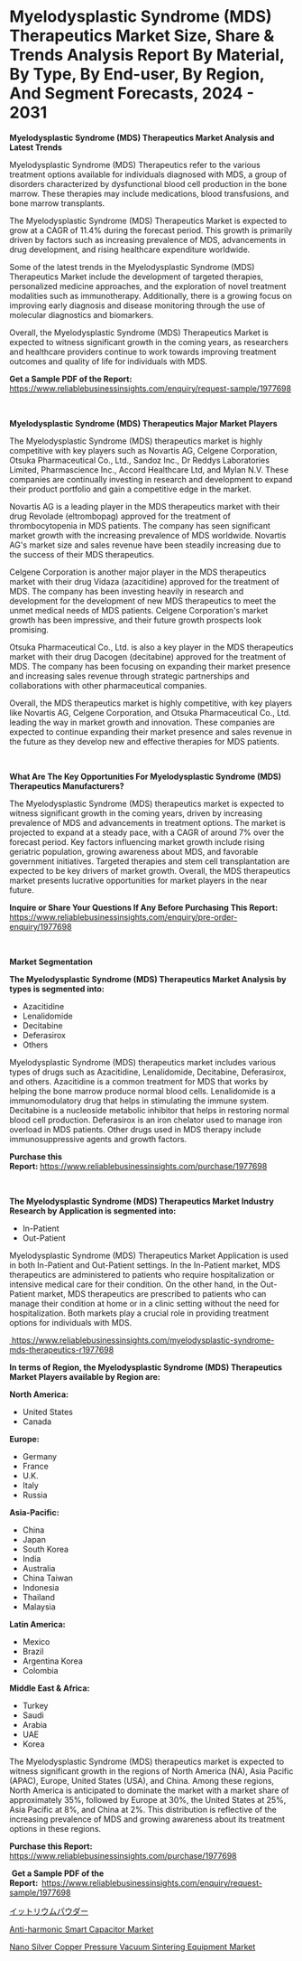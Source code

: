 <p><h1>Myelodysplastic Syndrome (MDS) Therapeutics Market Size, Share & Trends Analysis Report By Material, By Type, By End-user, By Region, And Segment Forecasts, 2024 - 2031</h1></p><p><strong>Myelodysplastic Syndrome (MDS) Therapeutics Market Analysis and Latest Trends</strong></p>
<p><p>Myelodysplastic Syndrome (MDS) Therapeutics refer to the various treatment options available for individuals diagnosed with MDS, a group of disorders characterized by dysfunctional blood cell production in the bone marrow. These therapies may include medications, blood transfusions, and bone marrow transplants.</p><p>The Myelodysplastic Syndrome (MDS) Therapeutics Market is expected to grow at a CAGR of 11.4% during the forecast period. This growth is primarily driven by factors such as increasing prevalence of MDS, advancements in drug development, and rising healthcare expenditure worldwide.</p><p>Some of the latest trends in the Myelodysplastic Syndrome (MDS) Therapeutics Market include the development of targeted therapies, personalized medicine approaches, and the exploration of novel treatment modalities such as immunotherapy. Additionally, there is a growing focus on improving early diagnosis and disease monitoring through the use of molecular diagnostics and biomarkers.</p><p>Overall, the Myelodysplastic Syndrome (MDS) Therapeutics Market is expected to witness significant growth in the coming years, as researchers and healthcare providers continue to work towards improving treatment outcomes and quality of life for individuals with MDS.</p></p>
<p><strong>Get a Sample PDF of the Report:&nbsp;</strong> <a href="https://www.reliablebusinessinsights.com/enquiry/request-sample/1977698">https://www.reliablebusinessinsights.com/enquiry/request-sample/1977698</a></p>
<p>&nbsp;</p>
<p><strong>Myelodysplastic Syndrome (MDS) Therapeutics Major Market Players</strong></p>
<p><p>The Myelodysplastic Syndrome (MDS) therapeutics market is highly competitive with key players such as Novartis AG, Celgene Corporation, Otsuka Pharmaceutical Co., Ltd., Sandoz Inc., Dr Reddys Laboratories Limited, Pharmascience Inc., Accord Healthcare Ltd, and Mylan N.V. These companies are continually investing in research and development to expand their product portfolio and gain a competitive edge in the market.</p><p>Novartis AG is a leading player in the MDS therapeutics market with their drug Revolade (eltrombopag) approved for the treatment of thrombocytopenia in MDS patients. The company has seen significant market growth with the increasing prevalence of MDS worldwide. Novartis AG's market size and sales revenue have been steadily increasing due to the success of their MDS therapeutics.</p><p>Celgene Corporation is another major player in the MDS therapeutics market with their drug Vidaza (azacitidine) approved for the treatment of MDS. The company has been investing heavily in research and development for the development of new MDS therapeutics to meet the unmet medical needs of MDS patients. Celgene Corporation's market growth has been impressive, and their future growth prospects look promising.</p><p>Otsuka Pharmaceutical Co., Ltd. is also a key player in the MDS therapeutics market with their drug Dacogen (decitabine) approved for the treatment of MDS. The company has been focusing on expanding their market presence and increasing sales revenue through strategic partnerships and collaborations with other pharmaceutical companies.</p><p>Overall, the MDS therapeutics market is highly competitive, with key players like Novartis AG, Celgene Corporation, and Otsuka Pharmaceutical Co., Ltd. leading the way in market growth and innovation. These companies are expected to continue expanding their market presence and sales revenue in the future as they develop new and effective therapies for MDS patients.</p></p>
<p>&nbsp;</p>
<p><strong>What Are The Key Opportunities For Myelodysplastic Syndrome (MDS) Therapeutics Manufacturers?</strong></p>
<p><p>The Myelodysplastic Syndrome (MDS) therapeutics market is expected to witness significant growth in the coming years, driven by increasing prevalence of MDS and advancements in treatment options. The market is projected to expand at a steady pace, with a CAGR of around 7% over the forecast period. Key factors influencing market growth include rising geriatric population, growing awareness about MDS, and favorable government initiatives. Targeted therapies and stem cell transplantation are expected to be key drivers of market growth. Overall, the MDS therapeutics market presents lucrative opportunities for market players in the near future.</p></p>
<p><strong>Inquire or Share Your Questions If Any Before Purchasing This Report:</strong> <a href="https://www.reliablebusinessinsights.com/enquiry/pre-order-enquiry/1977698">https://www.reliablebusinessinsights.com/enquiry/pre-order-enquiry/1977698</a></p>
<p>&nbsp;</p>
<p><strong>Market Segmentation</strong></p>
<p><strong>The Myelodysplastic Syndrome (MDS) Therapeutics Market Analysis by types is segmented into:</strong></p>
<p><ul><li>Azacitidine</li><li>Lenalidomide</li><li>Decitabine</li><li>Deferasirox</li><li>Others</li></ul></p>
<p><p>Myelodysplastic Syndrome (MDS) therapeutics market includes various types of drugs such as Azacitidine, Lenalidomide, Decitabine, Deferasirox, and others. Azacitidine is a common treatment for MDS that works by helping the bone marrow produce normal blood cells. Lenalidomide is a immunomodulatory drug that helps in stimulating the immune system. Decitabine is a nucleoside metabolic inhibitor that helps in restoring normal blood cell production. Deferasirox is an iron chelator used to manage iron overload in MDS patients. Other drugs used in MDS therapy include immunosuppressive agents and growth factors.</p></p>
<p><strong>Purchase this Report:&nbsp;</strong><a href="https://www.reliablebusinessinsights.com/purchase/1977698">https://www.reliablebusinessinsights.com/purchase/1977698</a></p>
<p>&nbsp;</p>
<p><strong>The Myelodysplastic Syndrome (MDS) Therapeutics Market Industry Research by Application is segmented into:</strong></p>
<p><ul><li>In-Patient</li><li>Out-Patient</li></ul></p>
<p><p>Myelodysplastic Syndrome (MDS) Therapeutics Market Application is used in both In-Patient and Out-Patient settings. In the In-Patient market, MDS therapeutics are administered to patients who require hospitalization or intensive medical care for their condition. On the other hand, in the Out-Patient market, MDS therapeutics are prescribed to patients who can manage their condition at home or in a clinic setting without the need for hospitalization. Both markets play a crucial role in providing treatment options for individuals with MDS.</p></p>
<p><a href="https://www.reliablebusinessinsights.com/myelodysplastic-syndrome-mds-therapeutics-r1977698">&nbsp;https://www.reliablebusinessinsights.com/myelodysplastic-syndrome-mds-therapeutics-r1977698</a></p>
<p><strong>In terms of Region, the Myelodysplastic Syndrome (MDS) Therapeutics Market Players available by Region are:</strong></p>
<p>
    <p> <strong> North America: </strong>
        <ul>
            <li>United States</li>
            <li>Canada</li>
        </ul>
        </p> 
    <p> <strong> Europe: </strong>
        <ul>
            <li>Germany</li>
            <li>France</li>
            <li>U.K.</li>
            <li>Italy</li>
            <li>Russia</li>
        </ul>
        </p> 
    <p> <strong> Asia-Pacific: </strong>
        <ul>
            <li>China</li>
            <li>Japan</li>
            <li>South Korea</li>
            <li>India</li>
            <li>Australia</li>
            <li>China Taiwan</li>
            <li>Indonesia</li>
            <li>Thailand</li>
            <li>Malaysia</li>
        </ul>
        </p> 
    <p> <strong> Latin America: </strong>
        <ul>
            <li>Mexico</li>
            <li>Brazil</li>
            <li>Argentina Korea</li>
            <li>Colombia</li>
        </ul>
        </p> 
    <p> <strong> Middle East & Africa: </strong>
        <ul>
            <li>Turkey</li>
            <li>Saudi</li>
            <li>Arabia</li>
            <li>UAE</li>
            <li>Korea</li>
        </ul>
    </p>
    </p>
<p><p>The Myelodysplastic Syndrome (MDS) therapeutics market is expected to witness significant growth in the regions of North America (NA), Asia Pacific (APAC), Europe, United States (USA), and China. Among these regions, North America is anticipated to dominate the market with a market share of approximately 35%, followed by Europe at 30%, the United States at 25%, Asia Pacific at 8%, and China at 2%. This distribution is reflective of the increasing prevalence of MDS and growing awareness about its treatment options in these regions.</p></p>
<p><strong>Purchase this Report: </strong><a href="https://www.reliablebusinessinsights.com/purchase/1977698">https://www.reliablebusinessinsights.com/purchase/1977698</a></p>
<p>&nbsp;<strong>Get a Sample PDF of the Report:&nbsp;&nbsp;</strong><a href="https://www.reliablebusinessinsights.com/enquiry/request-sample/1977698">https://www.reliablebusinessinsights.com/enquiry/request-sample/1977698</a></p>
<p><strong></strong></p>
<p><p><a href="https://github.com/JanickJohns/Market-Research-Report-List-1/blob/main/8914892166649.md">イットリウムパウダー</a></p><p><a href="https://github.com/marlinacrngin/Market-Research-Report-List-1/blob/main/anti-harmonic-smart-capacitor-market.md">Anti-harmonic Smart Capacitor Market</a></p><p><a href="https://github.com/KeeganBarrows2023/Market-Research-Report-List-2/blob/main/nano-silver-copper-pressure-vacuum-sintering-equipment-market.md">Nano Silver Copper Pressure Vacuum Sintering Equipment Market</a></p></p>